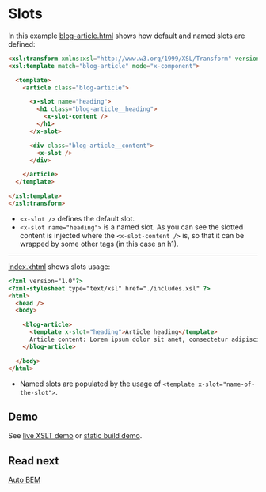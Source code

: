 # Slots

In this example [blog-article.html](./components/blog-article.html) shows how default and named slots are defined:
```html
<xsl:transform xmlns:xsl="http://www.w3.org/1999/XSL/Transform" version="1.0">
<xsl:template match="blog-article" mode="x-component">

  <template>
    <article class="blog-article">

      <x-slot name="heading">
        <h1 class="blog-article__heading">
          <x-slot-content />
        </h1>
      </x-slot>

      <div class="blog-article__content">
        <x-slot />
      </div>

    </article>
  </template>

</xsl:template>
</xsl:transform>
```

- `<x-slot />` defines the default slot.
- `<x-slot name="heading">` is a named slot. As you can see the slotted content is injected where the `<x-slot-content />` is, so that it can be wrapped by some other tags (in this case an h1).

---

[index.xhtml](./index.xhtml) shows slots usage:
```html
<?xml version="1.0"?>
<?xml-stylesheet type="text/xsl" href="./includes.xsl" ?>
<html>
  <head />
  <body>

    <blog-article>
      <template x-slot="heading">Article heading</template>
      Article content: Lorem ipsum dolor sit amet, consectetur adipiscing elit.
    </blog-article>

  </body>
</html>
```

- Named slots are populated by the usage of `<template x-slot="name-of-the-slot">`.

## Demo

See [live XSLT demo](https://raw.githack.com/francescozaniol/xsalt/master/examples/slots/index.xhtml) or [static build demo](https://raw.githack.com/francescozaniol/xsalt/master/examples/slots/build.html).

## Read next

[Auto BEM](../autobem)
